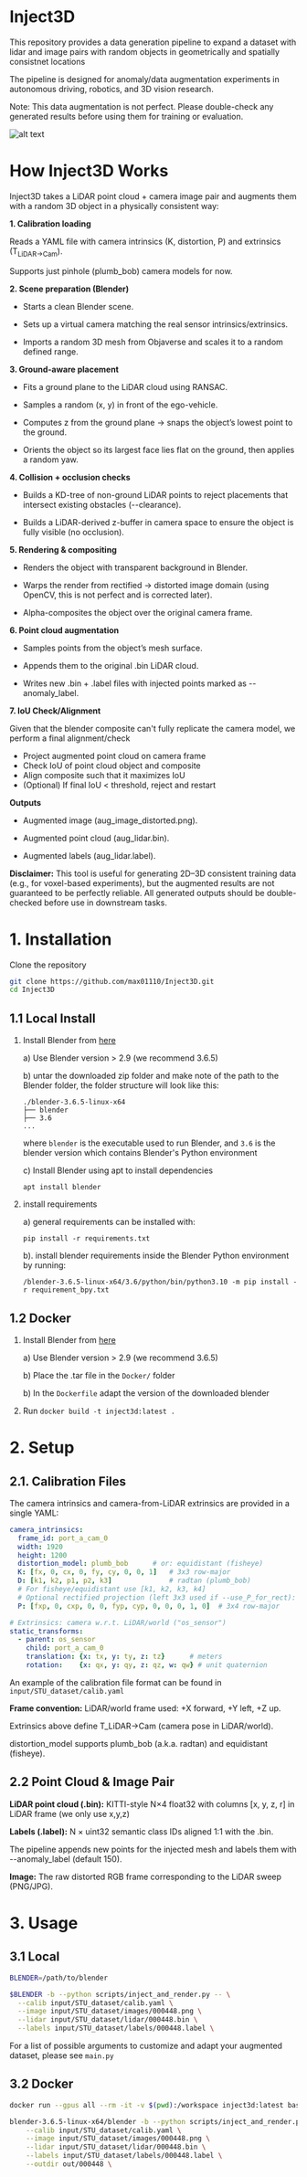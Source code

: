 # Inject3D
This repository provides a data generation pipeline to expand a dataset with lidar and image pairs with random objects in geometrically and spatially consistnet locations

The pipeline is designed for anomaly/data augmentation experiments in autonomous driving, robotics, and 3D vision research.

Note: This data augmentation is not perfect. Please double-check any generated results before using them for training or evaluation.

![alt text](https://github.com/max01110/Inject3D/blob/main/assets/demo.png "Demo images")


# How Inject3D Works

Inject3D takes a LiDAR point cloud + camera image pair and augments them with a random 3D object in a physically consistent way:

**1. Calibration loading**

Reads a YAML file with camera intrinsics (K, distortion, P) and extrinsics (T<sub>LiDAR→Cam</sub>).

Supports just pinhole (plumb_bob) camera models for now.

**2. Scene preparation (Blender)**

- Starts a clean Blender scene.

- Sets up a virtual camera matching the real sensor intrinsics/extrinsics.

- Imports a random 3D mesh from Objaverse  and scales it to a random defined range.

**3. Ground-aware placement**

- Fits a ground plane to the LiDAR cloud using RANSAC.

- Samples a random (x, y) in front of the ego-vehicle.

- Computes z from the ground plane → snaps the object’s lowest point to the ground.

- Orients the object so its largest face lies flat on the ground, then applies a random yaw.

**4. Collision + occlusion checks**

- Builds a KD-tree of non-ground LiDAR points to reject placements that intersect existing obstacles (--clearance).

- Builds a LiDAR-derived z-buffer in camera space to ensure the object is fully visible (no occlusion).

**5. Rendering & compositing**

- Renders the object with transparent background in Blender.

- Warps the render from rectified → distorted image domain (using OpenCV, this is not perfect and is corrected later).

- Alpha-composites the object over the original camera frame.

**6. Point cloud augmentation**

- Samples points from the object’s mesh surface.

- Appends them to the original .bin LiDAR cloud.

- Writes new .bin + .label files with injected points marked as --anomaly_label.

**7. IoU Check/Alignment**

Given that the blender composite can't fully replicate the camera model, we perform a final alignment/check

- Project augmented point cloud on camera frame
- Check IoU of point cloud object and composite
- Align composite such that it maximizes IoU
- (Optional) If final IoU < threshold, reject and restart

**Outputs**

- Augmented image (aug_image_distorted.png).

- Augmented point cloud (aug_lidar.bin).

- Augmented labels (aug_lidar.label).


**Disclaimer:** This tool is useful for generating 2D–3D consistent training data (e.g., for voxel-based experiments), but the augmented results are not guaranteed to be perfectly reliable. All generated outputs should be double-checked before use in downstream tasks.

# 1. Installation


Clone the repository

```bash
git clone https://github.com/max01110/Inject3D.git
cd Inject3D
```

## 1.1 Local Install

1. Install Blender from [here](https://www.blender.org/download/)

	a) Use Blender version > 2.9 (we recommend 3.6.5)


	b) untar the downloaded zip folder and make note of the path to the Blender folder, the folder structure will look like this:
	```
	./blender-3.6.5-linux-x64
	├── blender
	├── 3.6
    ...
	```
	where `blender` is the executable used to run Blender, and `3.6` is the blender version which contains Blender's Python environment

	c) Install Blender using apt to install dependencies
	```
	apt install blender
	```

2. install requirements 

	a) general requirements can be installed with:
	```
	pip install -r requirements.txt
	```
	b). install blender requirements inside the Blender Python environment by running:
    ```
    /blender-3.6.5-linux-x64/3.6/python/bin/python3.10 -m pip install -r requirement_bpy.txt
    ```

## 1.2 Docker

1. Install Blender from [here](https://www.blender.org/download/)

	a) Use Blender version > 2.9 (we recommend 3.6.5)

    b) Place the .tar file in the ```Docker/``` folder

    b) In the ```Dockerfile``` adapt the version of the downloaded blender

2. Run ```docker build -t inject3d:latest .```


# 2. Setup

## 2.1. Calibration Files

The camera intrinsics and camera-from-LiDAR extrinsics are provided in a single YAML:

```yaml
camera_intrinsics:
  frame_id: port_a_cam_0
  width: 1920
  height: 1200
  distortion_model: plumb_bob      # or: equidistant (fisheye)
  K: [fx, 0, cx, 0, fy, cy, 0, 0, 1]   # 3x3 row-major
  D: [k1, k2, p1, p2, k3]              # radtan (plumb_bob)
  # For fisheye/equidistant use [k1, k2, k3, k4]
  # Optional rectified projection (left 3x3 used if --use_P_for_rect):
  P: [fxp, 0, cxp, 0, 0, fyp, cyp, 0, 0, 0, 1, 0]  # 3x4 row-major

# Extrinsics: camera w.r.t. LiDAR/world ("os_sensor")
static_transforms:
  - parent: os_sensor
    child: port_a_cam_0
    translation: {x: tx, y: ty, z: tz}      # meters
    rotation:    {x: qx, y: qy, z: qz, w: qw} # unit quaternion
```

An example of the calibration file format can be found in ```input/STU_dataset/calib.yaml```

**Frame convention:**
LiDAR/world frame used: +X forward, +Y left, +Z up.

Extrinsics above define T_LiDAR→Cam (camera pose in LiDAR/world).

distortion_model supports plumb_bob (a.k.a. radtan) and equidistant (fisheye).


## 2.2 Point Cloud & Image Pair

**LiDAR point cloud (.bin):** KITTI-style N×4 float32 with columns [x, y, z, r] in LiDAR frame (we only use x,y,z)

**Labels (.label):** N × uint32 semantic class IDs aligned 1:1 with the .bin.

The pipeline appends new points for the injected mesh and labels them with --anomaly_label (default 150).

**Image:** The raw distorted RGB frame corresponding to the LiDAR sweep (PNG/JPG).

# 3. Usage

## 3.1 Local

```bash
BLENDER=/path/to/blender

$BLENDER -b --python scripts/inject_and_render.py -- \
  --calib input/STU_dataset/calib.yaml \
  --image input/STU_dataset/images/000448.png \
  --lidar input/STU_dataset/lidar/000448.bin \
  --labels input/STU_dataset/labels/000448.label \
```
For a list of possible arguments to customize and adapt your augmented dataset, please see ```main.py```

## 3.2 Docker

```bash
docker run --gpus all --rm -it -v $(pwd):/workspace inject3d:latest bash -lc 

blender-3.6.5-linux-x64/blender -b --python scripts/inject_and_render.py -- \
    --calib input/STU_dataset/calib.yaml \
    --image input/STU_dataset/images/000448.png \
    --lidar input/STU_dataset/lidar/000448.bin \
    --labels input/STU_dataset/labels/000448.label \
    --outdir out/000448 \
```

